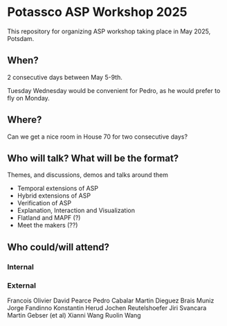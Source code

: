# Potassco ASP Workshop 2025

This repository for organizing ASP workshop taking place in May 2025, Potsdam.

## When?

2 consecutive days between May 5-9th.

Tuesday Wednesday would be convenient for Pedro, as he would prefer to fly on Monday.

## Where?

Can we get a nice room in House 70 for two consecutive days?

## Who will talk? What will be the format?

Themes, and discussions, demos and talks around them

- Temporal extensions of ASP
- Hybrid extensions of ASP
- Verification of ASP
- Explanation, Interaction and Visualization
- Flatland and MAPF (?)
- Meet the makers (??)

## Who could/will attend?

### Internal

### External

Francois Olivier
David Pearce
Pedro Cabalar
Martin Dieguez
Brais Muniz
Jorge Fandinno
Konstantin Herud
Jochen Reutelshoefer
Jiri Svancara
Martin Gebser (et al)
Xianni Wang
Ruolin Wang
